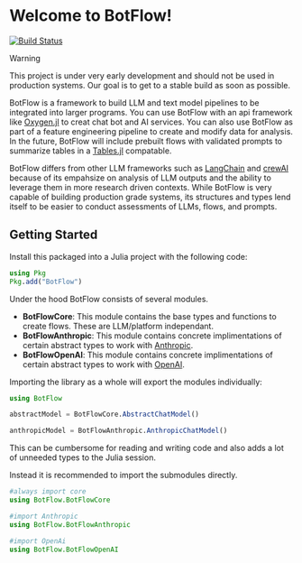 # Welcome to BotFlow!

[![Build Status](https://github.com/thezachdrake/BotFlow.jl/actions/workflows/CI.yml/badge.svg?branch=main)](https://github.com/thezachdrake/BotFlow.jl/actions/workflows/CI.yml?query=branch%3Amain)

> [!Warning]
> This project is under very early development and should not be used in production systems. Our goal is to get to a stable build as soon as possible.

BotFlow is a framework to build LLM and text model pipelines to be integrated into larger programs. You can use BotFlow with an api framework like [Oxygen.jl](https://github.com/OxygenFramework/Oxygen.jl) to creat chat bot and AI services. You can also use BotFlow as part of a feature engineering pipeline to create and modify data for analysis. In the future, BotFlow will include prebuilt flows with validated prompts to summarize tables in a [Tables.jl](https://github.com/JuliaData/Tables.jl) compatable. 

BotFlow differs from other LLM frameworks such as [LangChain](https://github.com/langchain-ai/langchainjs) and [crewAI](https://github.com/crewAIInc/crewAI) because of its empahsize on analysis of LLM outputs and the ability to leverage them in more research driven contexts. While BotFlow is very capable of building production grade systems, its structures and types lend itself to be easier to conduct assessments of LLMs, flows, and prompts. 

## Getting Started

Install this packaged into a Julia project with the following code:

```julia
using Pkg
Pkg.add("BotFlow")
```

Under the hood BotFlow consists of several modules. 
- **BotFlowCore**: This module contains the base types and functions to create flows. These are LLM/platform independant.  
- **BotFlowAnthropic**: This module contains concrete implimentations of certain abstract types to work with [Anthropic](https://docs.anthropic.com/en/docs/welcome). 
- **BotFlowOpenAI**: This module contains concrete implimentations of certain abstract types to work with [OpenAI](https://platform.openai.com/docs/api-reference/introduction). 

Importing the library as a whole will export the modules individually:
```julia
using BotFlow

abstractModel = BotFlowCore.AbstractChatModel()

anthropicModel = BotFlowAnthropic.AnthropicChatModel()
```

This can be cumbersome for reading and writing code and also adds a lot of unneeded types to the Julia session. 

Instead it is recommended to import the submodules directly.

```julia
#always import core
using BotFlow.BotFlowCore

#import Anthropic
using BotFlow.BotFlowAnthropic

#import OpenAi
using BotFlow.BotFlowOpenAI
```

